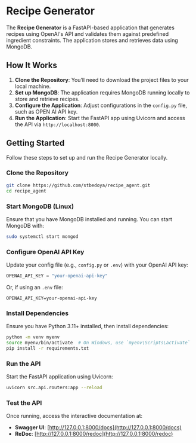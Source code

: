 # Recipe Generator

The **Recipe Generator** is a FastAPI-based application that generates recipes using OpenAI's API and validates them against predefined ingredient constraints. The application stores and retrieves data using MongoDB.

## How It Works

1. **Clone the Repository**: You’ll need to download the project files to your local machine.
2. **Set up MongoDB**: The application requires MongoDB running locally to store and retrieve recipes.
3. **Configure the Application**: Adjust configurations in the `config.py` file, such as OPEN AI API key.
4. **Run the Application**: Start the FastAPI app using Uvicorn and access the API via `http://localhost:8000`.

## Getting Started

Follow these steps to set up and run the Recipe Generator locally.

### Clone the Repository

```bash
git clone https://github.com/stbedoya/recipe_agent.git
cd recipe_agent
```

### Start MongoDB (Linux)

Ensure that you have MongoDB installed and running. You can start MongoDB with:

```bash
sudo systemctl start mongod
```

### Configure OpenAI API Key

Update your config file (e.g., `config.py` or `.env`) with your OpenAI API key:

```python
OPENAI_API_KEY = "your-openai-api-key"
```

Or, if using an `.env` file:

```env
OPENAI_API_KEY=your-openai-api-key
```

### Install Dependencies

Ensure you have Python 3.11+ installed, then install dependencies:

```bash
python -m venv myenv
source myenv/bin/activate  # On Windows, use `myenv\Scripts\activate`
pip install -r requirements.txt
```

### Run the API

Start the FastAPI application using Uvicorn:

```bash
uvicorn src.api.routers:app --reload
```

### Test the API

Once running, access the interactive documentation at:

- **Swagger UI**: [http://127.0.0.1:8000/docs](http://127.0.0.1:8000/docs)  
- **ReDoc**: [http://127.0.0.1:8000/redoc](http://127.0.0.1:8000/redoc)
